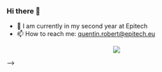### Hi there 👋

- 🔭 I am currently in my second year at Epitech
- 📫 How to reach me: quentin.robert@epitech.eu

<p align="center">
  <img src="https://github-profile-trophy.vercel.app/?username=Masutayunikon" />
</p>

-->
